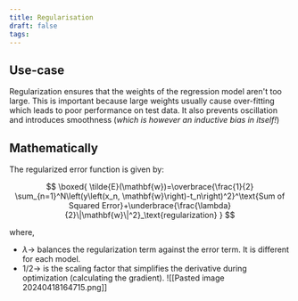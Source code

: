 ```yaml
---
title: Regularisation
draft: false
tags:
---
```

  
## Use-case
Regularization ensures that the weights of the regression model aren't too large. This is important because large weights usually cause over-fitting which leads to poor performance on test data. It also prevents oscillation and introduces smoothness (*which is however an inductive bias in itself!*)
## Mathematically
The regularized error function is given by:

$$
\boxed{
\tilde{E}(\mathbf{w})=\overbrace{\frac{1}{2} \sum_{n=1}^N\left(y\left(x_n, \mathbf{w}\right)-t_n\right)^2}^\text{Sum of Squared Error}+\underbrace{\frac{\lambda}{2}\|\mathbf{w}\|^2}_\text{regularization}
}
$$


where,
- $\lambda\rightarrow$ balances the regularization term against the error term. It is different for each model.
- $1/2\rightarrow$ is the scaling factor that simplifies the derivative during optimization (calculating the gradient). 
![[Pasted image 20240418164715.png]]




